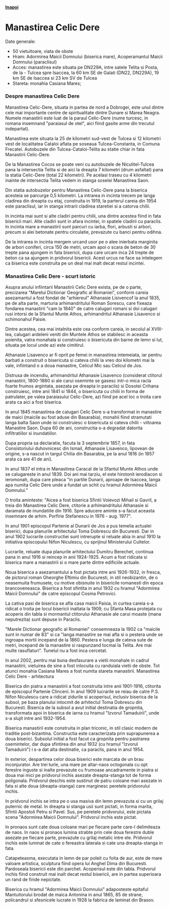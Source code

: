 <h4 class="right"><a href="/dobrogea">Inapoi</a></h4>

# Manastirea Celic Dere

Date generale:

* 50 vietuitoare, viata de obste
* Hram: Adormirea Maicii Domnului (biserica mare), Acoperamantul Maicii Domnului (paraclisul)
* Acces: manastirea este situata pe DN229A, intre satele Telita si Posta, de la - Tulcea spre Isaccea, la 60 km SE de Galati (DN22, DN229A), 19 km SE de Isaccea si 23 km SV de Tulcea
* Stareta: monahia Casiana Mares;

### Despre manastirea Celic Dere

Manastirea Celic-Dere, situata in partea de nord a Dobrogei, este unul dintre cele mai importante centre de spiritualitate dintre Dunare si Marea Neagra. Numele manastirii este luat de la paraul Celic-Dere (nume turcesc, in romana insemnand "paraiasul de otel", aici fiind gasite arme din trecutul indepartat).
 
Manastirea este situata la 25 de kilometri sud-vest de Tulcea si 12 kilometri vest de localitatea Cataloi aflata pe soseaua Tulcea-Constanta, in Comuna Frecatei. Autobuzele din Tulcea-Cataloi-Telita au statie chiar in fata Manastirii Celic-Dere.
 
De la Manastirea Cocos se poate veni cu autobuzele de Niculitel-Tulcea pana la intersectia Telita si de aici la dreapta 7 kilometri (drum asfaltat) pana la statia Celic-Dere (total 22 kilometri). Pe acelasi traseu cu 4 kilometri inainte de intersectia Telita vedem in stanga soselei Manastirea Saon.
 
Din statia autobuzelor pentru Manastirea Celic-Dere pana la biserica acesteia se parcurge 0,5 kilometri. La intrarea in incinta trecem pe langa cladirea din dreapta cu etaj, construita in 1919, la parterul careia din 1954 este paraclisul, iar in stanga intrarii cladirea staretiei si a catorva chilii.
 
In incinta mai sunt si alte cladiri pentru chilii, una dintre acestea fiind in fata bisericii mari. Alte cladiri sunt in afara incintei, in spatele cladirii cu paraclis. In incinta mare a manastirii sunt parcuri cu iarba, flori, arbusti si arbori, precum si alei betonate pentru circulatie, prevazute cu banci pentru odihna.
             
De la intrarea in incinta mergem urcand usor pe o alee inierbata marginita de arbori coniferi, circa 150 de metri, urcam apoi o scara de beton de 30 trepte pana ajungem in fata bisericii, dupa care urcam inca 24 trepte de beton ca sa ajungem in pridvorul bisericii. Acest urcus ne face sa intelegem ca biserica este construita pe un deal mai inalt decat restul incintei.

### Manastirea Celic Dere - scurt istoric

Asupra anului infiintarii Manastirii Celic Dere exista, pe de o parte, precizarea "Marelui Dictionar Geografic al Romaniei", conform careia asezamantul a fost fondat de "arhiereul" Athanasie Lisivencof la anul 1835, pe de alta parte, marturia arhimandritului Roman Sorescu, care fixeaza fondarea manastirii "cam la 1840" de catre calugari romani si doi calugari rusi intorsi de la Sfantul Munte Athos, arhimandritul Athanasie Lisavenco si schimonahul Paisie.
 
Dintre acestea, cea mai intalnita este cea conform careia, in secolul al XVIII-lea, calugari ardeleni veniti din Muntele Athos se stabilesc in aceasta poienita, vatra monahala si construiesc o bisericuta din barne de lemn si lut, situata pe locul unde azi este cimitirul.

Athanasie Lisavenco ar fi oprit pe femei in manastirea intemeiata, iar pentru barbati a construit o bisericuta si cateva chilii la vreo doi kilometri mai la vale, infiintand o a doua manastire, Celicul Mic sau Celicul de Jos.
 
Distrusa de incendiu, arhimandritul Athanasie Lisavenco (considerat ctitorul manastirii, 1800-1880 si ale carui oseminte se gasesc intr-o mica racla foarte frumos argintata, asezata pe dreapta in paraclis) si Dosotei Crihana construiesc, intre anii 1841 si 1844, o bisericuta cu chilii in forma de patrulater, pe valea paraiasului Celic-Dere, azi fiind pe acel loc o troita care arata ca aici a fost biserica.
 
In anul 1845 manastirea de calugari Celic Dere s-a transformat in manastire de maici (maicile au fost aduse din Basarabia), monahii fiind stramutati langa balta Saon unde isi construiesc o bisericuta si cateva chilii - viitoarea Manastire Saon. Dupa 60 de ani, constructia s-a degradat datorita infiltratiilor si inundatiilor.
             
Dupa propria sa declaratie, facuta la 3 septembrie 1857, in fata Consistoriului duhovnicesc din Ismail, Athanasie Lisavenco, lipovean de origine, s-a nascut in targul Chilia din Basarabia, pe la anul 1816 (in 1857 arata ca are 41 de ani).
 
In anul 1837 el intra in Manastirea Caracal de la Sfantul Munte Athos unde se calugareste in anul 1839. Doi ani mai tarziu, el este hirotonit ierodiacon si ieromonah, dupa care pleaca "in partile Dunarii, aproape de Isaccea, langa apa numita Celic Dere unde a fundat un schit cu hramul Adormirea Maicii Domnului."
 
O troita aminteste: "Aicea a fost biserica Sfintii Voievozi Mihail si Gavril, a treia din Manastirea Celic Dere, ctitorie a arhimandritului Athanasie si daramata de inundatiile din 1916. Spre aducere aminte s-a facut aceasta insemnare de arhim. Porfirie Stefanescu in 1976 - aug. 1977".
 
In anul 1901 episcopul Partenie al Dunarii de Jos a pus temelia actualei biserici, dupa planurile arhitectului Toma Dobrescu din Bucuresti. Dar in anul 1902 lucrarile constructiei sunt intrerupte si reluate abia in anul 1910 la initiativa episcopului Nifon Niculescu, cu sprijinul Ministerului Cultelor.
 
Lucrarile, reluate dupa planurile arhitectului Dumitru Berechet, continua pana in anul 1916 si reincep in anii 1924-1925. Acum a fost ridicata si biserica mare a manastirii si o mare parte dintre edificiile actuale.
 
Noua biserica a asezamantului a fost pictata intre anii 1926-1932, in fresca, de pictorul roman Gheorghe Eftimiu din Bucuresti, in stil neobizantin, de o neasemuita frumusete, cu motive obisnuite in bisericile romanesti din epoca brancoveneasca. Biserica a fost sfintita in anul 1932 cu hramul "Adormirea Maicii Domnului" de catre episcopul Cosma Petrovici.
 
La cativa pasi de biserica se afla casa maicii Paisia, in curtea careia s-a ridicat o troita pe locul bisericii inaltata la 1909, cu Sfanta Masa protejata cu acoperis din tabla si mormantul ctitorului Athanasie ale carui moaste (mana neputrezita) sunt depuse in Paraclis.

"Marele Dictionar geografic al Romaniei" consemneaza la 1902 ca "maicile sunt in numar de 83" si ca "langa manastire se mai afla si o pestera unde se ingroapa mortii incepand de la 1860. Pestera e lunga de cateva sute de metri, incepand de la manastire si raspunzand tocmai la Telita. Are mai multe rasuflaturi". Tunelul nu a fost inca cercetat.
 
In anul 2002, pentru mai buna desfasurare a vietii monahale in cadrul manastirii, vietuirea de sine a fost inlocuita cu randuiala vietii de obste. Tot atunci monahia Casiana Mares a fost numita stareta manastirii.
Manastirea Celic Dere - arhitectura

Biserica din piatra a manastirii a fost construita intre anii 1901-1916, ctitorita de episcopul Partenie Clinceni. In anul 1909 lucrarile se reiau de catre P.S. Nifon Niculescu care a ridicat zidurile si acoperisul, inclusiv biserica de la subsol, pe baza planului intocmit de arhitectul Toma Dobrescu din Bucuresti. Biserica de la subsol a avut initial destinatia de gropnita, transformata apoi in biserica de iarna cu hramul "Izvorul Tamaduirii", unde s-a slujit intre anii 1932-1954.
 
Biserica manastirii este construita in plan triconic, in stil clasic modern de traditie post-bizantina. Constructia este caracterizata prin suprapunerea a doua biserici. Subsolul initial a fost facut ca gropnita pentru pastrarea osemintelor, dar dupa sfintirea din anul 1932 (cu hramul "Izvorul Tamaduirii") i s-a dat alta destinatie, ca paraclis, pana in anul 1954.
 
In exterior, despartirea celor doua biserici este marcata de un brau inconjurator. Are trei turle, una mare pe altar-naos octogonala cu opt ferestre inguste si inalte prevazute cu frumoase ancadramente in piatra si doua mai mici pe pridvorul inchis asezate dreapta-stanga tot de forma poligonala. Pridvorul deschis este sustinut de patru coloane mari asezate in fata si alte doua (dreapta-stanga) care marginesc peretele pridvorului inchis.
             
In pridvorul inchis se intra pe o usa masiva din lemn prevazuta si cu un grilaj puternic de metal. In dreapta si stanga usii sunt pictati, in forma marita, Sfintii Apostoli Petru si Pavel. Sus, pe peretele pridvorului, este pictata scena "Adormirea Maicii Domnului". Pridvorul inchis este pictat.

In pronaos sunt cate doua coloane mari pe fiecare parte care-l delimiteaza de naos. In naos si pronaos lumina strabte prin cele doua ferestre duble asezate pe fiecare parte, prevazute cu grilaj metalic intre ele. Pridvorul inchis este luminat de cate o fereastra laterala si cate una dreapta-stanga in fata.
 
Catapeteasma, executata in lemn de par poleit cu foita de aur, este de mare valoare artistica, sculptura fiind opera lui Anghel Dima din Bucuresti. Pardoseala bisericii este din parchet. Acoperisul este din tabla. Pridvorul inchis fiind construit mai inalt decat restul bisericii, are in partea superioara un rand de firide nepictate.
 
Biserica cu hramul "Adormirea Maicii Domnului" adaposteste epitaful Mantuitorului brodat de maica Antonina in anul 1865, 85 de strane, policandrul si sfesnicele lucrate in 1928 la fabrica de laminat din Brasov.

